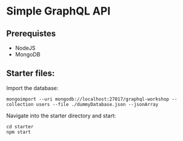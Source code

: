 # Simple GraphQL API

## Prerequistes

- NodeJS
- MongoDB

## Starter files:

Import the database:

```mongoimport --uri mongodb://localhost:27017/graphql-workshop --collection users --file ./dummyDatabase.json --jsonArray```

Navigate into the starter directory and start:

```
cd starter
npm start
```

